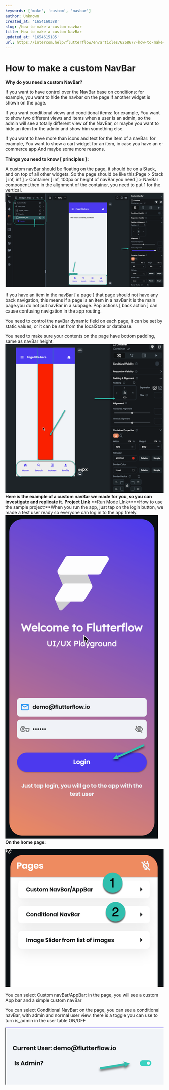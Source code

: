 ```yaml
---
keywords: ['make', 'custom', 'navbar']
author: Unknown
created_at: '1654160388'
slug: /how-to-make-a-custom-navbar
title: How to make a custom NavBar
updated_at: '1654615185'
url: https://intercom.help/flutterflow/en/articles/6268677-how-to-make-a-custom-navbar
---
```

# How to make a custom NavBar

**Why do you need a custom NavBar?**

If you want to have control over the NavBar base on conditions: for example, you want to hide the navbar on the page if another widget is shown on the page.​

If you want conditional views and conditional items: for example, You want to show two different views and items when a user is an admin, so the admin will see a totally different view of the NavBar, or maybe you want to hide an item for the admin and show him something else.​

If you want to have more than icons and text for the item of a navBar: for example, You want to show a cart widget for an item, in case you have an e-commerce app.And maybe some more reasons.

**Things you need to know [ principles ] :**

A custom navBar should be floating on the page, it should be on a Stack, and on top of all other widgets. So the page should be like this:Page &gt; Stack [ inf, inf ] &gt; Container [ inf, 100px or height of navBar you need ] &gt; NavBar component.then in the alignment of the container, you need to put 1 for the vertical.​
![](../assets/20250430121449657102.png)

If you have an item in the navBar [ a page ] that page should not have any back navigation, this means if a page is an item in a navBar it is the main page.you do not put navBar in a subpage. Pop actions [ back action ] can cause confusing navigation in the app routing.

You need to control the navBar dynamic field on each page, it can be set by static values, or it can be set from the localState or database.

You need to make sure your contents on the page have bottom padding, same as navBar height, 
![](../assets/20250430121450015102.png)**Here is the example of a custom navBar we made for you, so you can investigate and replicate it.**​
**Project Link**
**Run Mode LInk****How to use the sample project:**When you run the app, just tap on the login button, we made a test user ready so everyone can log in to the app freely.​
![](../assets/20250430121450326812.png)**On the home page:**

![](../assets/20250430121450591399.png)

You can select Custom navBar/AppBar: in the page, you will see a custom App bar and a simple custom navBar​

You can select Conditional NavBar: on the page, you can see a conditional navBar, with admin and normal user view. there is a toggle you can use to turn is_admin in the user table ON/OFF

![](../assets/20250430121450801118.png)

